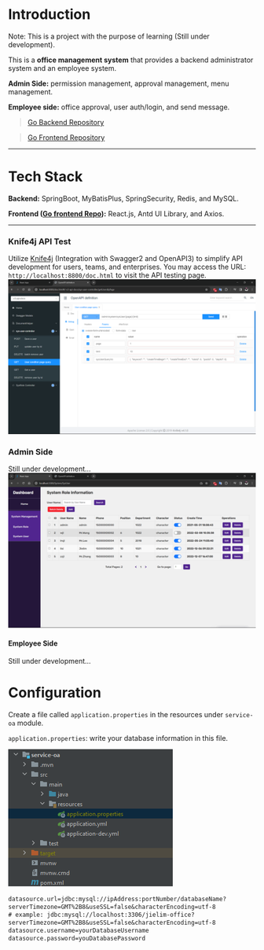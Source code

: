 # Introduction
Note: This is a project with the purpose of learning (Still under development).

This is a **office management system** that provides a backend administrator system and an employee system.

**Admin Side:** permission management, approval management, menu management.

**Employee side:** office approval, user auth/login, and send message.

> [Go Backend Repository](https://github.com/jielim36/jielim-office-backend)

> [Go Frontend Repository](https://github.com/jielim36/jielim-office-frontend)

---

# Tech Stack
**Backend:** SpringBoot, MyBatisPlus, SpringSecurity, Redis, and MySQL.

**Frontend ([Go frontend Repo](https://github.com/jielim36/jielim-office-frontend)):** React.js, Antd UI Library, and Axios.

---

### Knife4j API Test
Utilize [Knife4j](https://doc.xiaominfo.com/docs/quick-start) (Integration with Swagger2 and OpenAPI3) to simplify API development for users, teams, and enterprises.
You may access the URL: `http://localhost:8800/doc.html` to visit the API testing page.
![Knife4j API Test](./github_assets/knife4j.png)

### Admin Side
Still under development...
![Admin Side](./github_assets/admin_side.png)

#### Employee Side
Still under development...



# Configuration

Create a file called `application.properties` in the resources under `service-oa` module.

`application.properties`: write your database information in this file.

![service-oa file structure](./github_assets/service-oa_file_structure.png)

```properties
datasource.url=jdbc:mysql://ipAddress:portNumber/databaseName?serverTimezone=GMT%2B8&useSSL=false&characterEncoding=utf-8 
# example: jdbc:mysql://localhost:3306/jielim-office?serverTimezone=GMT%2B8&useSSL=false&characterEncoding=utf-8
datasource.username=yourDatabaseUsername
datasource.password=youDatabasePassword
```

